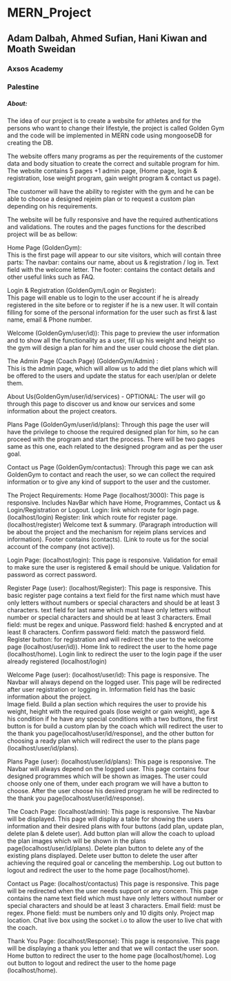 # MERN_Project


<h2>Adam Dalbah, Ahmed Sufian, Hani Kiwan and Moath Sweidan</h2>
<h3>Axsos Academy</h3>
<h3>Palestine</h3>

<h5>About:</h5>
The idea  of our project is to create a website for athletes and for the persons who want to change their lifestyle, the project is called Golden Gym and the code will be implemented in MERN code using mongooseDB for creating the DB.

The website offers many programs as per the requirements of the customer data and body situation to create the correct and suitable program for him.
The website contains 5 pages +1 admin page, (Home page, login & registration, lose weight program, gain weight program & contact us page).

The customer will have the ability to register with the gym and he can be able to choose a designed rejeim plan or to request a custom plan depending on his requirements.

The website will be fully responsive and have the required authentications and validations.
The routes and the pages functions for the described project will be as bellow:
  
Home Page (GoldenGym):  
This is the first page will appear to our site visitors, which will contain three parts: 
The navbar: contains our name, about us & registration / log in. 
Text field with the welcome letter. 
The footer: contains the contact details and other useful links such as FAQ. 

Login & Registration (GoldenGym/Login or Register):  
This page will enable us to login to the user account if he is already registered in the site before or to register if he is a new user.
It will contain filling for some of the personal information for the user such as first & last name, email & Phone number. 

Welcome (GoldenGym/user/id)): 
This page to preview the user information and to show all the functionality as a user, fill up his weight and height so the gym will design a plan for him and the user could choose the diet plan. 

The Admin Page (Coach Page) (GoldenGym/Admin) :  
This is the admin page, which will allow us to add the diet plans which will be offered to the users and update the status for each user/plan or delete them.

About Us(GoldenGym/user/id/services)  - OPTIONAL: 
The user will go through this page to discover us and know our services and some information about the project creators.

Plans Page (GoldenGym/user/id/plans): 
Through this page the user will have the privilege to choose the required designed plan for him, so he can proceed with the program and start the process. There will be two pages same as this one, each related to the designed program and as per the user goal.

Contact us Page (GoldenGym/contactus): 
Through this page we can ask GoldenGym to contact and reach the user, so we can collect the required information or to give any kind of support to the user and the customer.

The Project Requirements: 
Home Page (localhost/3000): 
This page is responsive. 
Includes NavBar which have Home, Programmes, Contact us & Login/Registration or Logout.
Login: link which route for login page. (localhost/login) 
Register: link which route for register page. (localhost/register) 
Welcome text & summary. (Paragraph introduction will be about the project and the mechanism for rejeim plans services and information). 
Footer contains (contacts). (Link to route us for the social account of the company (not active)). 

Login Page: (localhost/login): 
This page is responsive.
Validation for email to make sure the user is registered & email should be unique. 
Validation for password as correct password. 

Register Page (user): (localhost/Register):
This page is responsive.
This basic register page contains a text field for the first name which must have only letters without numbers or special characters and should be at least 3 characters. 
text field for last name which must have only letters without number or special characters and should be at least 3 characters. 
Email field: must be regex and unique. 
Password field: hashed & encrypted and at least 8 characters. 
Confirm password field: match the password field. 
Register button: for registration and will redirect the user to the welcome page (localhost/user/id)). 
Home link to redirect the user to the home page (localhost/home). 
Login link to redirect the user to the login page if the user already registered (localhost/login) 

Welcome Page (user): (localhost/user/id): 
This page is responsive.
The Navbar will always depend on the logged user.
This page will be redirected after user registration or logging in. 
Information field has the basic information about the project.  
Image field.
Build a plan section which requires the user to provide his weight, height with the required goals (lose weight or gain weight), age & his condition if he have any special conditions  with a two buttons, the first button is for build a custom plan by the coach which will redirect the user to the thank you page(localhost/user/id/response), and the other button for choosing a ready plan which will redirect the user to the plans page (localhost/user/id/plans).

Plans Page (user): (localhost/user/id/plans): 
This page is responsive.
The Navbar will always depend on the logged user.
This page contains four designed programmes which will be shown as images. The user could choose only one of them, under each program we will have a button to choose.
After the user choose his desired program he will be redirected to 
the thank you page(localhost/user/id/response).

The Coach Page: (localhost/admin):
This page is responsive.
The Navbar will be displayed.
This page will display a table for showing the users information and their desired plans with four buttons (add plan, update plan, delete plan & delete user).
Add button plan will allow the coach to upload the plan images which will be shown in the plans page(localhost/user/id/plans).
Delete plan button to delete any of the existing plans displayed.
Delete user button to delete the user after achieving the required goal or canceling the membership.
Log out button to logout and redirect the user to the home page (localhost/home). 






Contact us Page: (localhost/contactus)
This page is responsive.
This page will be redirected when the user needs support or any concern. 
This page contains the name text field which must have only letters without number or special characters and should be at least 3 characters. 
Email field: must be regex. 
Phone field: must be numbers only and 10 digits only. 
Project map location.
Chat live box using the socket i.o to allow the user to live chat with the coach.

Thank You Page: (localhost/Response):
This page is responsive.
This page will be displaying a thank you letter and that we will contact the user soon. 
Home button to redirect the user to the home page (localhost/home). 
Log out button to logout and redirect the user to the home page (localhost/home). 
